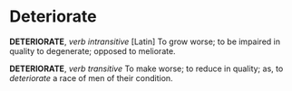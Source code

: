 # Deteriorate

**DETERIORATE**, _verb intransitive_ \[Latin\] To grow worse; to be impaired in quality to degenerate; opposed to meliorate.

**DETERIORATE**, _verb transitive_ To make worse; to reduce in quality; as, to _deteriorate_ a race of men of their condition.